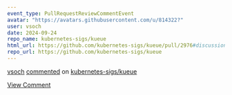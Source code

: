 ```yaml
---
event_type: PullRequestReviewCommentEvent
avatar: "https://avatars.githubusercontent.com/u/814322?"
user: vsoch
date: 2024-09-24
repo_name: kubernetes-sigs/kueue
html_url: https://github.com/kubernetes-sigs/kueue/pull/2976#discussion_r1772456503
repo_url: https://github.com/kubernetes-sigs/kueue
---
```


<a href='https://github.com/vsoch' target='_blank'>vsoch</a> <a href='https://github.com/kubernetes-sigs/kueue/pull/2976#discussion_r1772456503' target='_blank'>commented</a> on <a href='https://github.com/kubernetes-sigs/kueue' target='_blank'>kubernetes-sigs/kueue</a>

<a href='https://github.com/kubernetes-sigs/kueue/pull/2976#discussion_r1772456503' target='_blank'>View Comment</a>